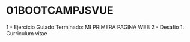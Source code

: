 # 01BOOTCAMPJSVUE

1 - Ejercicio Guiado Terminado: MI PRIMERA PAGINA WEB 
2 - Desafio 1: Curriculum vitae
